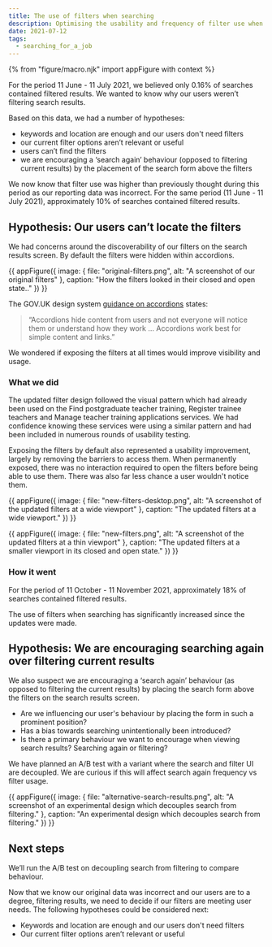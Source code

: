 ```yaml
---
title: The use of filters when searching
description: Optimising the usability and frequency of filter use when searching.
date: 2021-07-12
tags:
  - searching_for_a_job
---
```


{% from "figure/macro.njk" import appFigure with context %}

For the period 11 June - 11 July 2021, we believed only 0.16% of searches contained filtered results. We wanted to know why our users weren’t filtering search results.

Based on this data, we had a number of hypotheses:

* keywords and location are enough and our users don't need filters
* our current filter options aren’t relevant or useful
* users can’t find the filters
* we are encouraging a ‘search again’ behaviour (opposed to filtering current results) by the placement of the search form above the filters

We now know that filter use was higher than previously thought during this period as our reporting data was incorrect. For the same period (11 June - 11 July 2021), approximately 10% of searches contained filtered results.

## Hypothesis: Our users can’t locate the filters

We had concerns around the discoverability of our filters on the search results screen. By default the filters were hidden within accordions.

{{ appFigure({
  image: {
    file: "original-filters.png",
    alt: "A screenshot of our original filters"
  },
  caption: "How the filters looked in their closed and open state.."
}) }}

The GOV.UK design system [guidance on accordions](https://design-system.service.gov.uk/components/accordion/#when-not-to-use-this-component) states:

>“Accordions hide content from users and not everyone will notice them or understand how they work … Accordions work best for simple content and links.”

We wondered if exposing the filters at all times would improve visibility and usage.

### What we did

The updated filter design followed the visual pattern which had already been used on the Find postgraduate teacher training, Register trainee teachers and Manage teacher training applications services. We had confidence knowing these services were using a similar pattern and had been included in numerous rounds of usability testing.

Exposing the filters by default also represented a usability improvement, largely by removing the barriers to access them. When permanently exposed, there was no interaction required to open the filters before being able to use them. There was also far less chance a user wouldn't notice them.

{{ appFigure({
  image: {
    file: "new-filters-desktop.png",
    alt: "A screenshot of the updated filters at a wide viewport"
  },
  caption: "The updated filters at a wide viewport."
}) }}

{{ appFigure({
  image: {
    file: "new-filters.png",
    alt: "A screenshot of the updated filters at a thin viewport"
  },
  caption: "The updated filters at a smaller viewport in its closed and open state."
}) }}

### How it went

For the period of 11 October -  11 November 2021, approximately 18% of searches contained filtered results.

The use of filters when searching has significantly increased since the updates were made.

## Hypothesis: We are encouraging searching again over filtering current results

We also suspect we are encouraging a ‘search again’ behaviour (as opposed to filtering the current results) by placing the search form above the filters on the search results screen.

* Are we influencing our user's behaviour by placing the form in such a prominent position?
* Has a bias towards searching unintentionally been introduced?
* Is there a primary behaviour we want to encourage when viewing search results? Searching again or filtering?

We have planned an A/B test with a variant where the search and filter UI are decoupled. We are curious if this will affect search again frequency vs filter usage.

{{ appFigure({
  image: {
    file: "alternative-search-results.png",
    alt: "A screenshot of an experimental design which decouples search from filtering."
  },
  caption: "An experimental design which decouples search from filtering."
}) }}

## Next steps

We’ll run the A/B test on decoupling search from filtering to compare behaviour.

Now that we know our original data was incorrect and our users are to a degree, filtering results, we need to decide if our filters are meeting user needs. The following hypotheses could be considered next:

* Keywords and location are enough and our users don't need filters
* Our current filter options aren’t relevant or useful
